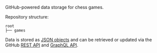 GitHub-powered data storage for chess games.

Repository structure:

    root
    ├── games

Data is stored as [JSON objects](https://www.json.org/json-en.html) and can be retrieved or updated via the GitHub [REST API](https://developer.github.com/v3/) and [GraphQL API](https://developer.github.com/v4/).
